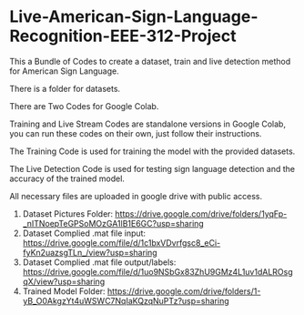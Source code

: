 # Live-American-Sign-Language-Recognition-EEE-312-Project

This a Bundle of Codes to create a dataset, train and live detection method for American Sign Language.

There is a folder for datasets.

There are Two Codes for Google Colab.

Training and Live Stream Codes are standalone versions in Google Colab, you can run these codes on their own, just follow their instructions.

The Training Code is used for training the model with the provided datasets.

The Live Detection Code is used for testing sign language detection and the accuracy of the trained model.

All necessary files are uploaded in google drive with public access.

1. Dataset Pictures Folder: https://drive.google.com/drive/folders/1yqFp-_nITNoepTeGPSoMOzGA1lB1E6GC?usp=sharing
2. Dataset Complied .mat file input: https://drive.google.com/file/d/1c1bxVDvrfgsc8_eCi-fyKn2uazsgTLn_/view?usp=sharing
3. Dataset Complied .mat file output/labels: https://drive.google.com/file/d/1uo9NSbGx83ZhU9GMz4L1uv1dALROsgqX/view?usp=sharing
4. Trained Model Folder: https://drive.google.com/drive/folders/1-yB_O0AkgzYt4uWSWC7NqIaKQzqNuPTz?usp=sharing
